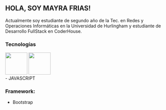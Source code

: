## HOLA, SOY MAYRA FRIAS!
Actualmente soy estudiante de segundo año de la Tec. en Redes y Operaciones Informáticas en la Universidad de Hurlingham y estudiante de Desarrollo FullStack en CoderHouse.

### **Tecnologías**
<div>
   <picture>
   <img height=70px src="https://user-images.githubusercontent.com/91628860/272631085-522234cd-d763-4770-9a25-9795fdad2d2b.png">
   <img height=70px src="https://user-images.githubusercontent.com/91628860/272634050-8faa5f00-47e3-4028-8b48-0bd0904444e8.png">
   </picture>
</div>
- JAVASCRIPT

### **Framework:**
- Bootstrap
  


